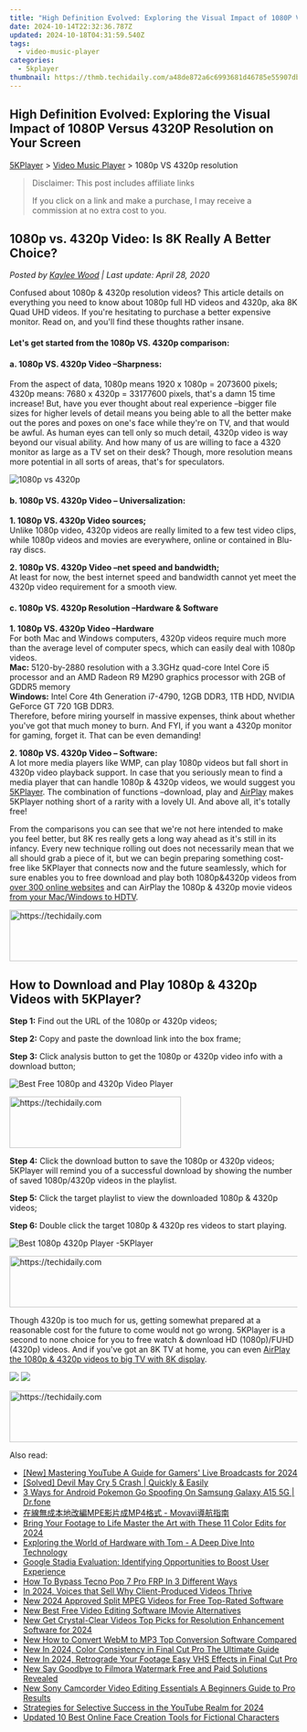 ```yaml
---
title: "High Definition Evolved: Exploring the Visual Impact of 1080P Versus 4320P Resolution on Your Screen"
date: 2024-10-14T22:32:36.787Z
updated: 2024-10-18T04:31:59.540Z
tags:
  - video-music-player
categories:
  - 5kplayer
thumbnail: https://thmb.techidaily.com/a48de872a6c6993681d46785e55907dbe1a82ff0e3fcfc62e0e226f7ec4a0419.jpg
---
```


## High Definition Evolved: Exploring the Visual Impact of 1080P Versus 4320P Resolution on Your Screen

[5KPlayer](https://tools.techidaily.com/5kplayer/products/) \> [Video Music Player](https://tools.techidaily.com/5kplayer/video-music-player/) \> 1080p VS 4320p resolution

>  Disclaimer: This post includes affiliate links
>
>  If you click on a link and make a purchase, I may receive a commission at no extra cost to you.
>

## 1080p vs. 4320p Video: Is 8K Really A Better Choice?

 _Posted by [Kaylee Wood](https://www.quora.com/profile/Amanda-Hu-21) | Last update: April 28, 2020_

Confused about 1080p & 4320p resolution videos? This article details on everything you need to know about 1080p full HD videos and 4320p, aka 8K Quad UHD videos. If you're hesitating to purchase a better expensive monitor. Read on, and you'll find these thoughts rather insane.

#### **Let's get started from the 1080p VS. 4320p comparison:**

#### a. 1080p VS. 4320p Video –Sharpness:

From the aspect of data, 1080p means 1920 x 1080p = 2073600 pixels; 4320p means: 7680 x 4320p = 33177600 pixels, that's a damn 15 time increase! But, have you ever thought about real experience –bigger file sizes for higher levels of detail means you being able to all the better make out the pores and poxes on one's face while they're on TV, and that would be awful. As human eyes can tell only so much detail, 4320p video is way beyond our visual ability. And how many of us are willing to face a 4320 monitor as large as a TV set on their desk? Though, more resolution means more potential in all sorts of areas, that's for speculators. 

![1080p vs 4320p](https://www.5kplayer.com/video-music-player/img/8k-display-resolution.jpg)

#### b. 1080p VS. 4320p Video – Universalization:

**1\. 1080p VS. 4320p Video sources;**  
Unlike 1080p video, 4320p videos are really limited to a few test video clips, while 1080p videos and movies are everywhere, online or contained in Blu-ray discs. 

**2\. 1080p VS. 4320p Video –net speed and bandwidth;**  
At least for now, the best internet speed and bandwidth cannot yet meet the 4320p video requirement for a smooth view. 

#### c. 1080p VS. 4320p Resolution –Hardware & Software

**1\. 1080p VS. 4320p Video –Hardware**  
For both Mac and Windows computers, 4320p videos require much more than the average level of computer specs, which can easily deal with 1080p videos.   
**Mac:** 5120-by-2880 resolution with a 3.3GHz quad-core Intel Core i5 processor and an AMD Radeon R9 M290 graphics processor with 2GB of GDDR5 memory  
**Windows:** Intel Core 4th Generation i7-4790, 12GB DDR3, 1TB HDD, NVIDIA GeForce GT 720 1GB DDR3.  
Therefore, before miring yourself in massive expenses, think about whether you've got that much money to burn. And FYI, if you want a 4320p monitor for gaming, forget it. That can be even demanding!

**2\. 1080p VS. 4320p Video – Software:**   
A lot more media players like WMP, can play 1080p videos but fall short in 4320p video playback support. In case that you seriously mean to find a media player that can handle 1080p & 4320p videos, we would suggest you [5KPlayer](https://tools.techidaily.com/5kplayer/products/). The combination of functions –download, play and [AirPlay](https://tools.techidaily.com/5kplayer/airplay/) makes 5KPlayer nothing short of a rarity with a lovely UI. And above all, it's totally free!

From the comparisons you can see that we're not here intended to make you feel better, but 8K res really gets a long way ahead as it's still in its infancy. Every new technique rolling out does not necessarily mean that we all should grab a piece of it, but we can begin preparing something cost-free like 5KPlayer that connects now and the future seamlessly, which for sure enables you to free download and play both 1080p&4320p videos from [over 300 online websites](https://tools.techidaily.com/5kplayer/youtube-download/) and can AirPlay the 1080p & 4320p movie videos [from your Mac/Windows to HDTV](https://tools.techidaily.com/5kplayer/airplay/). 

<!-- affiliate ads begin -->
<a href="https://aligracehair.sjv.io/c/5597632/1959778/19272" target="_top" id="1959778">
  <img src="//a.impactradius-go.com/display-ad/19272-1959778" border="0" alt="https://techidaily.com" width="728" height="90"/>
</a>
<img height="0" width="0" src="https://aligracehair.sjv.io/i/5597632/1959778/19272" style="position:absolute;visibility:hidden;" border="0" />
<!-- affiliate ads end -->

## How to Download and Play 1080p & 4320p Videos with 5KPlayer?

**Step 1:** Find out the URL of the 1080p or 4320p videos;

**Step 2:** Copy and paste the download link into the box frame;

**Step 3:** Click analysis button to get the 1080p or 4320p video info with a download button;

![Best Free 1080p and 4320p Video Player](https://www.5kplayer.com/video-music-player/img/download-8k-movies.jpg) 

<!-- affiliate ads begin -->
<a href="https://aligracehair.sjv.io/c/5597632/1975816/19272" target="_top" id="1975816">
  <img src="//a.impactradius-go.com/display-ad/19272-1975816" border="0" alt="https://techidaily.com" width="300" height="90"/>
</a>
<img height="0" width="0" src="https://aligracehair.sjv.io/i/5597632/1975816/19272" style="position:absolute;visibility:hidden;" border="0" />
<!-- affiliate ads end -->

**Step 4:** Click the download button to save the 1080p or 4320p videos;  
5KPlayer will remind you of a successful download by showing the number of saved 1080p/4320p videos in the playlist.

**Step 5:** Click the target playlist to view the downloaded 1080p & 4320p videos;

**Step 6:** Double click the target 1080p & 4320p res videos to start playing.

![Best 1080p 4320p Player -5KPlayer](https://www.5kplayer.com/video-music-player/img/play-8k-movies-on-mac.jpg) 

<!-- affiliate ads begin -->
<a href="https://appsumo.8odi.net/c/5597632/2151858/7443" target="_top" id="2151858">
  <img src="//a.impactradius-go.com/display-ad/7443-2151858" border="0" alt="https://techidaily.com" width="600" height="90"/>
</a>
<img height="0" width="0" src="https://appsumo.8odi.net/i/5597632/2151858/7443" style="position:absolute;visibility:hidden;" border="0" />
<!-- affiliate ads end -->

Though 4320p is too much for us, getting somewhat prepared at a reasonable cost for the future to come would not go wrong. 5KPlayer is a second to none choice for you to free watch & download HD (1080p)/FUHD (4320p) videos. And if you've got an 8K TV at home, you can even [AirPlay the 1080p & 4320p videos to big TV with 8K display](https://tools.techidaily.com/5kplayer/airplay/).

[![](https://www.5kplayer.com/video-music-player/../button/freedownwhitewin.png)](https://tools.techidaily.com/5kplayer/products/) [![](https://www.5kplayer.com/video-music-player/../button/freedownbackmac.png)](https://tools.techidaily.com/5kplayer/products/)

<!-- affiliate ads begin -->
<a href="https://imp.i357552.net/c/5597632/977686/11832" target="_top" id="977686">
  <img src="//a.impactradius-go.com/display-ad/11832-977686" border="0" alt="https://techidaily.com" width="728" height="90"/>
</a>
<img height="0" width="0" src="https://imp.i357552.net/i/5597632/977686/11832" style="position:absolute;visibility:hidden;" border="0" />
<!-- affiliate ads end -->

<ins class="adsbygoogle"
     style="display:block"
     data-ad-format="autorelaxed"
     data-ad-client="ca-pub-7571918770474297"
     data-ad-slot="1223367746"></ins>

<ins class="adsbygoogle"
     style="display:block"
     data-ad-client="ca-pub-7571918770474297"
     data-ad-slot="8358498916"
     data-ad-format="auto"
     data-full-width-responsive="true"></ins>

<span class="atpl-alsoreadstyle">Also read:</span>
<div><ul>
<li><a href="https://youtube-web.techidaily.com/astering-youtube-a-guide-for-gamers-live-broadcasts-for-2024/"><u>[New] Mastering YouTube A Guide for Gamers' Live Broadcasts for 2024</u></a></li>
<li><a href="https://win-answers.techidaily.com/solved-devil-may-cry-5-crash-quickly-and-easily/"><u>[Solved] Devil May Cry 5 Crash | Quickly & Easily</u></a></li>
<li><a href="https://android-pokemon-go.techidaily.com/3-ways-for-android-pokemon-go-spoofing-on-samsung-galaxy-a15-5g-drfone-by-drfone-virtual-android/"><u>3 Ways for Android Pokemon Go Spoofing On Samsung Galaxy A15 5G | Dr.fone</u></a></li>
<li><a href="https://solve-manuals.techidaily.com/1726227954884-mpemp4-movavi/"><u>在線無成本地改編MPE影片成MP4格式 - Movavi導航指南</u></a></li>
<li><a href="https://extra-information.techidaily.com/bring-your-footage-to-life-master-the-art-with-these-11-color-edits-for-2024/"><u>Bring Your Footage to Life Master the Art with These 11 Color Edits for 2024</u></a></li>
<li><a href="https://hardware-updates.techidaily.com/exploring-the-world-of-hardware-with-tom-a-deep-dive-into-technology/"><u>Exploring the World of Hardware with Tom - A Deep Dive Into Technology</u></a></li>
<li><a href="https://buynow-help.techidaily.com/google-stadia-evaluation-identifying-opportunities-to-boost-user-experience/"><u>Google Stadia Evaluation: Identifying Opportunities to Boost User Experience</u></a></li>
<li><a href="https://bypass-frp.techidaily.com/how-to-bypass-tecno-pop-7-pro-frp-in-3-different-ways-by-drfone-android/"><u>How To Bypass Tecno Pop 7 Pro FRP In 3 Different Ways</u></a></li>
<li><a href="https://vp-tips.techidaily.com/in-2024-voices-that-sell-why-client-produced-videos-thrive/"><u>In 2024, Voices that Sell Why Client-Produced Videos Thrive</u></a></li>
<li><a href="https://video-creation-software.techidaily.com/new-2024-approved-split-mpeg-videos-for-free-top-rated-software/"><u>New 2024 Approved Split MPEG Videos for Free Top-Rated Software</u></a></li>
<li><a href="https://video-creation-software.techidaily.com/new-best-free-video-editing-software-imovie-alternatives/"><u>New Best Free Video Editing Software IMovie Alternatives</u></a></li>
<li><a href="https://video-creation-software.techidaily.com/new-get-crystal-clear-videos-top-picks-for-resolution-enhancement-software-for-2024/"><u>New Get Crystal-Clear Videos Top Picks for Resolution Enhancement Software for 2024</u></a></li>
<li><a href="https://video-creation-software.techidaily.com/new-how-to-convert-webm-to-mp3-top-conversion-software-compared/"><u>New How to Convert WebM to MP3 Top Conversion Software Compared</u></a></li>
<li><a href="https://video-creation-software.techidaily.com/new-in-2024-color-consistency-in-final-cut-pro-the-ultimate-guide/"><u>New In 2024, Color Consistency in Final Cut Pro The Ultimate Guide</u></a></li>
<li><a href="https://video-creation-software.techidaily.com/new-in-2024-retrograde-your-footage-easy-vhs-effects-in-final-cut-pro/"><u>New In 2024, Retrograde Your Footage Easy VHS Effects in Final Cut Pro</u></a></li>
<li><a href="https://video-creation-software.techidaily.com/new-say-goodbye-to-filmora-watermark-free-and-paid-solutions-revealed/"><u>New Say Goodbye to Filmora Watermark Free and Paid Solutions Revealed</u></a></li>
<li><a href="https://video-creation-software.techidaily.com/new-sony-camcorder-video-editing-essentials-a-beginners-guide-to-pro-results/"><u>New Sony Camcorder Video Editing Essentials A Beginners Guide to Pro Results</u></a></li>
<li><a href="https://facebook-video-footage.techidaily.com/strategies-for-selective-success-in-the-youtube-realm-for-2024/"><u>Strategies for Selective Success in the YouTube Realm for 2024</u></a></li>
<li><a href="https://video-creation-software.techidaily.com/updated-10-best-online-face-creation-tools-for-fictional-characters/"><u>Updated 10 Best Online Face Creation Tools for Fictional Characters</u></a></li>
</ul></div>

